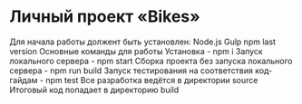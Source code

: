 # Личный проект «Bikes»

Для начала работы должент быть установлен:
Node.js 
Gulp 
npm last version
Основные команды для работы
Установка - npm i
Запуск локального сервера - npm start
Сборка проекта без запуска локального сервера - npm run build
Запуск тестирования на соответствия код-гайдам - npm test
Все разработка ведётся в директории source
Итоговый код попадает в директорию build
